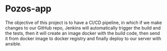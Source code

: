 # Pozos-app
The objective of this project is to have a CI/CD pipeline, in which if we make changes to our GitHub repo, Jenkins will automatically trigger the build and the tests, then it will create an image docker with the build code, then send it from docker image to docker registry and finally deploy to our server with ansible.
